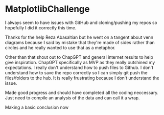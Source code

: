 # MatplotlibChallenge

I always seem to have issues with GitHub and cloning/pushing my repos so hopefully I did it correctly this time.

Thanks for the help Reza Abasaltian but he went on a tangent about venn diagrams because I said by mistake that they're made of sides rather than circles and he really wanted to use that as a metaphor.

Other than that shout out to ChapGPT and general internet results to help give inspiration. ChapGPT specifically as MVP as they really outshined my expectations.
I really don't understand how to push files to Github. I don't understand how to save the repo correctly so I can simply git push the files/folders to the hub. It is really frustrating because I don't understand the issue.

Made good progress and should have completed all the coding neccessary. Just need to compile an analysis of the data and can call it a wrap.

Making a basic conclusion now